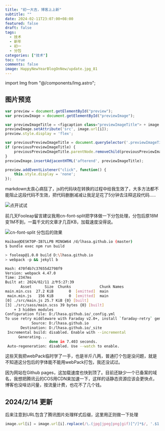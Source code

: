 ```yaml
---
title: "初一大吉，博客上上新"
subtitle: ""
date: 2024-02-11T23:07:00+08:00
featured: false
draft: false
tags:
  - 技术
  - 新年
  - 初一
  - 分包
categories: ["技术"]
toc: true
comments: false
image: HappyNewYearBlogOnNew/update.jpg_81
---
```

import Img from "@/components/Img.astro";

## 图片预览

```javascript
var preview = document.getElementById("preview");
var previewImage = document.getElementById("previewImage");

var previewImageTitle = <figcaption class="previewImageTitle"> + image.title[i] + </figcaption>;
previewImage.setAttribute('src', image.url[i]);
preview.style.display = 'flex';

var previousPreviewImageTitle = document.querySelector('.previewImageTitle');
if (previousPreviewImageTitle) {
    previousPreviewImageTitle.parentNode.removeChild(previousPreviewImageTitle);
}
previewImage.insertAdjacentHTML('afterend', previewImageTitle);

preview.addEventListener("click", function() {
    this.style.display = 'none';
});
```

markdown太丧心病狂了，js的代码块在转换的过程中给我生效了，大多方法都不能阻止这段代码不生效，把代码删删减减让我足足花了5分钟去注释这段代码.....

<Img src="MountTaranaki-NewZealand.jpg" alt="点开试试" exif={false} />

前几天Fooleap留言建议我用cn-font-split把字体做一下分包处理，分包后原18M变1M不到，一篇千文的文章才几百KB，加载速度没得说。

<Img src="cn-font-splitfenbao.png" alt="cn-font-split 分包后的效果" exif={false} />

```bash
Haibao@DESKTOP-IB7LLPB MINGW64 /d/lhasa.github.io (master)
$ bundle exec npm run build

> fooleap@1.0.0 build D:\lhasa.github.io
> webpack -p && jekyll b

Hash: 470f4b7c37655d2798f9
Version: webpack 4.47.0
Time: 2347ms
Built at: 2024/02/11 上午5:27:39
       Asset      Size  Chunks             Chunk Names
main.min.css  27.2 KiB       0  [emitted]  main
 main.min.js   156 KiB       0  [emitted]  main
[0] ./src/main.js 25.7 KiB {0} [built]
[3] ./src/sass/main.scss 39 bytes {0} [built]
    + 3 hidden modules
Configuration file: D:/lhasa.github.io/_config.yml
To use retry middleware with Faraday v2.0+, install `faraday-retry` gem
            Source: D:/lhasa.github.io
       Destination: D:/lhasa.github.io/_site
 Incremental build: disabled. Enable with --incremental
      Generating...
                    done in 7.403 seconds.
 Auto-regeneration: disabled. Use --watch to enable.
```

这些天我把webPack临时学了一手，也是半斤八两，普通打个包是没问题，就是不知道这分包后的字体能不能用webPack打包，我还没试过。

因为网站在Github pages，这加载速度也快到顶了。目前还缺少一个已备案的域名，我想把腾讯云的COS用CDN来加速一下，这样的话静态资源应该会更快点，博客也没啥访问量，按流量计费，也花不了几个钱。


## 2024/2/14 更新
后来注意到URL包含了腾讯图片处理样式后缀，这里用正则做一下处理

```javascript
image.url[i] = image.url[i].replace(/\.(jpg|jpeg|png|gif)[^/]*$/, '.$1');
```